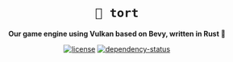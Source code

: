  <div align="center">

# `🐢 tort`

**Our game engine using Vulkan based on Bevy, written in Rust 🦀**

[![license][license-badge]][license-url]
[![dependency-status][dependency-badge]][dependency-url]

[license-badge]: https://img.shields.io/badge/License-Apache_2.0-blue.svg
[license-url]: LICENSE

[dependency-badge]: https://deps.rs/repo/github/projectkml/tort/status.svg
[dependency-url]: https://deps.rs/repo/github/projectkml/tort

</div>